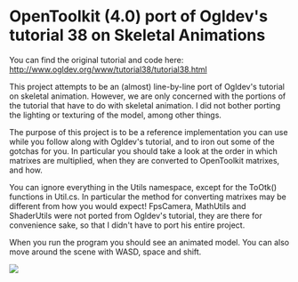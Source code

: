 # OpenToolkit (4.0) port of Ogldev's tutorial 38 on Skeletal Animations

You can find the original tutorial and code here: http://www.ogldev.org/www/tutorial38/tutorial38.html

This project attempts to be an (almost) line-by-line port of Ogldev's tutorial on skeletal animation. However, we are only concerned with the portions of the tutorial that have to do with skeletal animation. I did not bother porting the lighting or texturing of the model, among other things.

The purpose of this project is to be a reference implementation you can use while you follow along with Ogldev's tutorial, and to iron out some of the gotchas for you. In particular you should take a look at the order in which matrixes are multiplied, when they are converted to OpenToolkit matrixes, and how.

You can ignore everything in the Utils namespace, except for the ToOtk() functions in Util.cs. In particular the method for converting matrixes may be different from how you would expect! FpsCamera, MathUtils and ShaderUtils were not ported from Ogldev's tutorial, they are there for convenience sake, so that I didn't have to port his entire project.

When you run the program you should see an animated model. You can also move around the scene with WASD, space and shift.

![](https://i.imgur.com/XYZ49eJ.gif)
